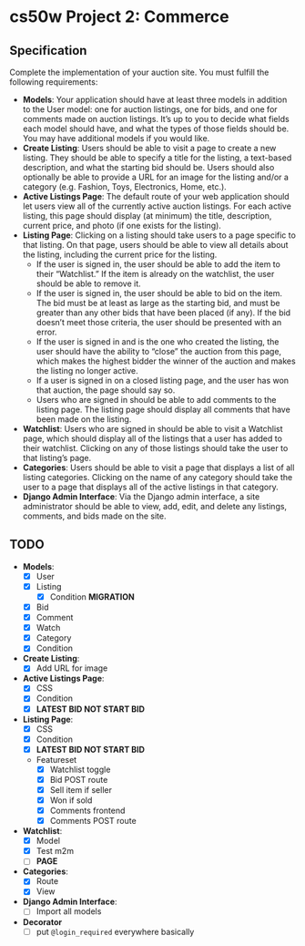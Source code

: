 # cs50w Project 2: Commerce

## Specification

Complete the implementation of your auction site. You must fulfill the following requirements:

- **Models**: Your application should have at least three models in addition to the User model: one for auction listings, one for bids, and one for comments made on auction listings. It’s up to you to decide what fields each model should have, and what the types of those fields should be. You may have additional models if you would like.
- **Create Listing**: Users should be able to visit a page to create a new listing. They should be able to specify a title for the listing, a text-based description, and what the starting bid should be. Users should also optionally be able to provide a URL for an image for the listing and/or a category (e.g. Fashion, Toys, Electronics, Home, etc.).
- **Active Listings Page**: The default route of your web application should let users view all of the currently active auction listings. For each active listing, this page should display (at minimum) the title, description, current price, and photo (if one exists for the listing).
- **Listing Page**: Clicking on a listing should take users to a page specific to that listing. On that page, users should be able to view all details about the listing, including the current price for the listing.
    - If the user is signed in, the user should be able to add the item to their “Watchlist.” If the item is already on the watchlist, the user should be able to remove it.
    - If the user is signed in, the user should be able to bid on the item. The bid must be at least as large as the starting bid, and must be greater than any other bids that have been placed (if any). If the bid doesn’t meet those criteria, the user should be presented with an error.
    - If the user is signed in and is the one who created the listing, the user should have the ability to “close” the auction from this page, which makes the highest bidder the winner of the auction and makes the listing no longer active.
    - If a user is signed in on a closed listing page, and the user has won that auction, the page should say so.
    - Users who are signed in should be able to add comments to the listing page. The listing page should display all comments that have been made on the listing.
- **Watchlist**: Users who are signed in should be able to visit a Watchlist page, which should display all of the listings that a user has added to their watchlist. Clicking on any of those listings should take the user to that listing’s page.
- **Categories**: Users should be able to visit a page that displays a list of all listing categories. Clicking on the name of any category should take the user to a page that displays all of the active listings in that category.
- **Django Admin Interface**: Via the Django admin interface, a site administrator should be able to view, add, edit, and delete any listings, comments, and bids made on the site.

## TODO

- **Models**: 
    - [x] User
    - [x] Listing
        - [x] Condition **MIGRATION**
    - [x] Bid
    - [x] Comment
    - [x] Watch
    - [x] Category
    - [x] Condition
- **Create Listing**:
    - [x] Add URL for image
- **Active Listings Page**:
    - [x] CSS
    - [x] Condition
    - [x] **LATEST BID NOT START BID**
- **Listing Page**: 
    - [x] CSS
    - [x] Condition
    - [x] **LATEST BID NOT START BID**
    - Featureset
        - [x] Watchlist toggle
        - [x] Bid POST route
        - [x] Sell item if seller
        - [x] Won if sold
        - [x] Comments frontend
        - [x] Comments POST route
- **Watchlist**: 
    - [x] Model
    - [x] Test m2m
    - [ ] **PAGE**
- **Categories**:
    - [x] Route
    - [x] View
- **Django Admin Interface**:
    - [ ] Import all models
- **Decorator**
    - [ ] put `@login_required` everywhere basically